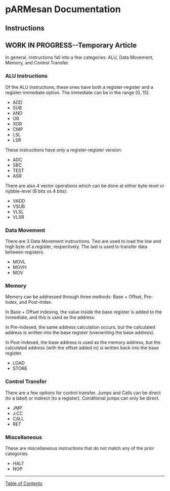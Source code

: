 # pARMesan Documentation

## Instructions

## WORK IN PROGRESS--Temporary Article
In general, instructions fall into a few categories: ALU, Data Movement, Memory, and Control Transfer.

### ALU Instructions
Of the ALU Instructions, these ones have both a register-register and a register-immediate option. The immediate can be in the range [0, 15].
- ADD
- SUB
- AND
- OR
- XOR
- CMP
- LSL
- LSR

These instructions have only a register-register version:
- ADC
- SBC
- TEST
- ASR

There are also 4 vector operations which can be done at either byte-level or nybble-level (8 bits vs 4 bits):
- VADD
- VSUB
- VLSL
- VLSR

### Data Movement
There are 3 Data Movement instructions. Two are used to load the low and high byte of a register, respectively. The last is used to transfer data between registers.
- MOVL
- MOVH
- MOV

### Memory
Memory can be addressed through three methods: Base + Offset, Pre-Index, and Post-Index.

In Base + Offset indexing, the value inside the base register is added to the immediate, and this is used as the address.

In Pre-Indexed, the same address calculation occurs, but the calculated address is written into the base register (overwriting the base address).

In Post-Indexed, the base address is used as the memory address, but the calculated address (with the offset added in) is written back into the base register.

- LOAD
- STORE

### Control Transfer
There are a few options for control transfer. Jumps and Calls can be direct (to a label) or indirect (to a register). Conditional jumps can only be direct.
- JMP
- J.CC
- CALL
- RET

### Miscellaneous
These are miscellaneous instructions that do not match any of the prior categories.
- HALT
- NOP







---

[Table of Contents](index.md)